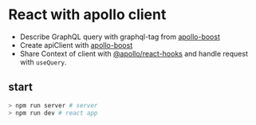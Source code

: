 # React with apollo client

- Describe GraphQL query with graphql-tag from [apollo-boost](https://www.npmjs.com/package/apollo-boost)
- Create apiClient with [apollo-boost](https://www.npmjs.com/package/apollo-boost)
- Share Context of client with [@apollo/react-hooks](https://www.npmjs.com/package/@apollo/react-hooks) and handle request with `useQuery`.

## start

```bash
> npm run server # server
> npm run dev # react app
```
